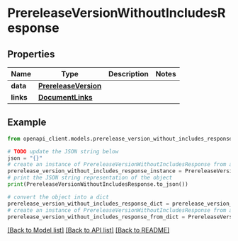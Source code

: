 # PrereleaseVersionWithoutIncludesResponse


## Properties

Name | Type | Description | Notes
------------ | ------------- | ------------- | -------------
**data** | [**PrereleaseVersion**](PrereleaseVersion.md) |  | 
**links** | [**DocumentLinks**](DocumentLinks.md) |  | 

## Example

```python
from openapi_client.models.prerelease_version_without_includes_response import PrereleaseVersionWithoutIncludesResponse

# TODO update the JSON string below
json = "{}"
# create an instance of PrereleaseVersionWithoutIncludesResponse from a JSON string
prerelease_version_without_includes_response_instance = PrereleaseVersionWithoutIncludesResponse.from_json(json)
# print the JSON string representation of the object
print(PrereleaseVersionWithoutIncludesResponse.to_json())

# convert the object into a dict
prerelease_version_without_includes_response_dict = prerelease_version_without_includes_response_instance.to_dict()
# create an instance of PrereleaseVersionWithoutIncludesResponse from a dict
prerelease_version_without_includes_response_from_dict = PrereleaseVersionWithoutIncludesResponse.from_dict(prerelease_version_without_includes_response_dict)
```
[[Back to Model list]](../README.md#documentation-for-models) [[Back to API list]](../README.md#documentation-for-api-endpoints) [[Back to README]](../README.md)


